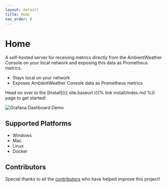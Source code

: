```yaml
---
layout: default
title: Home
nav_order: 0
---
```


# Home

A self-hosted server for receiving metrics directly from the AmbientWeather Console on your local network and exposing this data as Prometheus metrics.

* Stays local on your network
* Exposes AmbientWeather Console data as Prometheus metrics

Head on over to the [Install]({{ site.baseurl }}{% link install/index.md %}) page to get started!

![Grafana Dashboard Demo](https://github.com/philosowaffle/ambientweather-local-server/raw/main/images/grafana_dashbaord.gif?raw=true "Grafana Dashboard Demo")

## Supported Platforms

* Windows
* Mac
* Linux
* Docker

## Contributors

Special thanks to all the [contributors](https://github.com/philosowaffle/ambientweather-local-server/graphs/contributors) who have helped improve this project!

